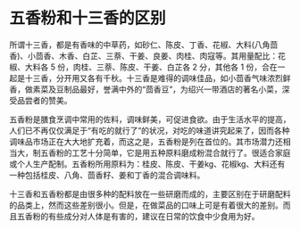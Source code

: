 # 五香粉和十三香的区别

所谓十三香，都是有香味的中草药，如砂仁、陈皮、丁香、花椒、大料(八角茴香)、小茴香、木香、白芷、三萘、干姜、良姜、肉桂、肉寇等。其用量配比：花椒、大料各 5 份，肉桂、三萘、陈皮、干姜、白芷各 2 分，其他各 1 份，合在一起是十三香，分开用又各有千秋。十三香是难得的调味佳品，如小茴香气味浓烈鲜香，做素菜及豆制品最好，誉满中外的“茴香豆”，为绍兴一带酒店的著名小菜，深受品尝者的赞美。

五香粉是膳食烹调中常用的佐料，调味鲜美，可促进食欲。由于生活水平的提高，人们已不再仅仅满足于“有吃的就行了”的状况，对吃的味道讲究起来了，因而各种调味品市场正在大大地扩充着，而这之是，五香粉是列在首位的。其市场潜力还相当大，制五香粉的工艺十分简单，它是用五种原料磨成粉混合就行了。很适合家庭或个人生产配制。五香粉所用原料为：桂皮、陈皮、干姜kg、花椒kg、大料还有一种包括桂皮、八角、茴香籽、姜和丁香的混合调味料。

十三香和五香粉都是由很多种的配料放在一些研磨而成的，主要区别在于研磨配料的品类上，然而这些差别很小。但是，在做菜品的口味上可是有着很大的差别。而且五香粉的有些成分对人体是有害的，建议在日常的饮食中少食用为好。
